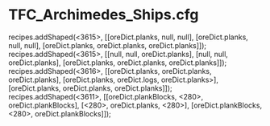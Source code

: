 TFC_Archimedes_Ships.cfg
========================
recipes.addShaped(<3615>, [[oreDict.planks, null, null], [oreDict.planks, null, null], [oreDict.planks, oreDict.planks, oreDict.planks]]);
recipes.addShaped(<3615>, [[null, null, oreDict.planks], [null, null, oreDict.planks], [oreDict.planks, oreDict.planks, oreDict.planks]]);
recipes.addShaped(<3616>, [[oreDict.planks, oreDict.planks, oreDict.planks], [oreDict.planks, oreDict.logs, oreDict.planks>], [oreDict.planks, oreDict.planks, oreDict.planks]]);
recipes.addShaped(<3611>, [[oreDict.plankBlocks, <280>, oreDict.plankBlocks], [<280>, oreDict.planks, <280>], [oreDict.plankBlocks, <280>, oreDict.plankBlocks]]);
